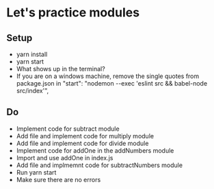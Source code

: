 # Let's practice modules
## Setup
* yarn install
* yarn start
* What shows up in the terminal?
* If you are on a windows machine, remove the single quotes from package.json in "start": "nodemon --exec 'eslint src && babel-node src/index'",

## Do
* Implement code for subtract module
* Add file and implement code for multiply module
* Add file and implement code for divide module
* Implement code for addOne in the addNumbers module
* Import and use addOne in index.js
* Add file and implmemnt code for subtractNumbers module
* Run yarn start
* Make sure there are no errors

